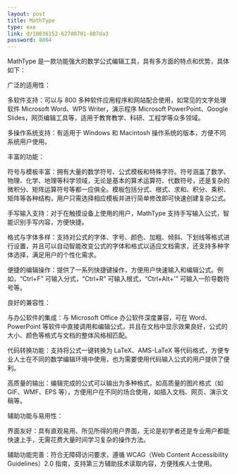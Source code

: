 ```yaml
---
layout: post
title: MathType
type: exe
link: d/10036152-62780701-807da3
password: 8864
---
```


MathType 是一款功能强大的数学公式编辑工具，具有多方面的特点和优势，具体如下：

广泛的适用性：

多软件支持：可以与 800 多种软件应用程序和网站配合使用，如常见的文字处理软件 Microsoft Word、WPS Writer，演示程序 Microsoft PowerPoint、Google Slides，网页编辑工具等，适用于教育教学、科研、工程学等众多领域。

多操作系统支持：有适用于 Windows 和 Macintosh 操作系统的版本，方便不同系统用户使用。

丰富的功能：

符号与模板丰富：拥有大量的数学符号、公式模板和特殊字符。符号涵盖了数学、物理、化学、地理等科学领域，无论是基本的算术运算符、代数符号，还是复杂的微积分、矩阵运算符号等都一应俱全。模板包括分式、根式、求和、积分、乘积、矩阵等各种结构，用户只需选择相应模板并进行简单修改即可快速创建复杂公式。

手写输入支持：对于在触摸设备上使用的用户，MathType 支持手写输入公式，智能识别手写内容，方便快捷。

格式与字体多样：支持对公式的字体、字号、颜色、加粗、倾斜、下划线等格式进行设置，并且可以自动智能改变公式的字体和格式以适应文档需求，还支持多种字体选择，满足用户的个性化需求。

便捷的编辑操作：提供了一系列快捷键操作，方便用户快速输入和编辑公式。例如，“Ctrl+F” 可输入分式，“Ctrl+R” 可输入根式，“Ctrl+Alt+'” 可输入一阶导数符号等。

良好的兼容性：

与办公软件的集成：与 Microsoft Office 办公软件深度兼容，可在 Word、PowerPoint 等软件中直接调用和编辑公式，并且在文档中显示效果良好，公式的大小、颜色等格式与文档的整体风格相匹配。

代码转换功能：支持将公式一键转换为 LaTeX、AMS-LaTeX 等代码格式，方便专业人士在不同的数学编辑环境中使用，也为需要使用代码输入公式的用户提供了便利。

高质量的输出：编辑完成的公式可以输出为多种格式，如高质量的图片格式（如 GIF、WMF、EPS 等），方便用户在不同的场合使用，如插入文档、网页、演示文稿等。

辅助功能与易用性：

界面友好：具有直观易用、所见所得的用户界面，无论是初学者还是专业用户都能快速上手，无需花费大量时间学习复杂的操作方法。

辅助功能完善：符合无障碍访问要求，遵循 WCAG（Web Content Accessibility Guidelines）2.0 指南，支持第三方辅助技术读取内容，方便残疾人士使用。
